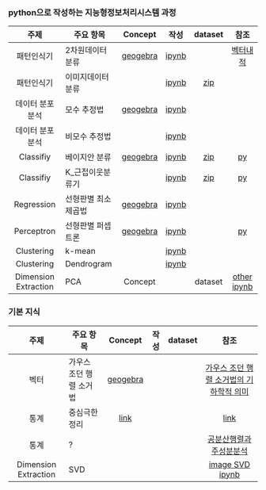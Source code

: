 ### python으로 작성하는 지능형정보처리시스템 과정
| 주제 | 주요 항목 | Concept | 작성 | dataset | 참조 |
| :---: | --- | :---: | :---: | :---: | :---: |
|패턴인식기|2차원데이터 분류|[geogebra](https://www.geogebra.org/classic/fdxfvbqb)|[ipynb](./02_패턴인식기_2차원데이터.ipynb)||[벡터내적](https://youtu.be/ZH79kAgC3I4)|
|패턴인식기|이미지데이터 분류||[ipynb](./02_패턴인식기_영상데이터.ipynb)|[zip](../../datas/digitimages_binary.zip)||
|데이터 분포 분석|모수 추정법|[geogebra](https://www.geogebra.org/classic/xkmassdx)|[ipynb](./03_데이터_통계로분석_모수추정.ipynb)|||
|데이터 분포 분석|비모수 추정법||[ipynb](./03_데이터_통계로분석_비모수추정.ipynb)|||
|Classifiy|베이지안 분류|[geogebra](https://www.geogebra.org/classic/ut3gfbea)|[ipynb](./4강_베이지안_분류기(Bayes_Classifier).ipynb)|[zip](../../datas/dataCh4_7.zip)|[py](./4_bayes_classifier.py)|
|Classifiy|K_근접이웃분류기||[ipynb](./5강_K_근접이웃분류기(kNN).ipynb)|[zip](../../datas/dataCh4_7.zip)|[py](./5_KNN_classifier.py)|
|Regression|선형판별 최소제곱법|[geogebra](https://www.geogebra.org/classic/vvp5tpzc)|[ipynb](./6강_선형판별함수_최소제곱법.ipynb)|||
|Perceptron|선형판별 퍼셉트론|[geogebra](https://www.geogebra.org/classic/vvp5tpzc)|[ipynb](./6강_선형판별함수_퍼셉트론.ipynb)||[py](./6_perceptron_classifier.py)|
|Clustering|k-mean||[ipynb](./7강_군집화_kmeans.ipynb)|||
|Clustering|Dendrogram||[ipynb](./7강_군집화_Dendrogram.ipynb)|||
|Dimension Extraction| PCA | Concept | | dataset | [other ipynb](https://github.com/insightcampus/sesac-nlp/blob/main/ipynb/16%20%E1%84%89%E1%85%B5%E1%86%AF%E1%84%89%E1%85%B3%E1%86%B8%20-%20%E1%84%8E%E1%85%A1%E1%84%8B%E1%85%AF%E1%86%AB%E1%84%8E%E1%85%AE%E1%86%A8%E1%84%89%E1%85%A9.ipynb) |

### 기본 지식
| 주제 | 주요 항목 | Concept | 작성 | dataset | 참조 |
| :---: | --- | :---: | :---: | :---: | :---: |
|벡터|가우스 조던 행렬 소거법|[geogebra](https://www.geogebra.org/classic/nwppwpsx)|||[가우스 조던 행렬 소거법의 기하학적 의미](https://youtu.be/Ov7fetr-qg8)|
|통계|중심극한정리|[link](https://onlinestatbook.com/stat_sim/sampling_dist/index.html)|||[link](https://youtu.be/lLvV4r7bSqQ)|
|통계|?||||[공분산행렬과 주성분분석](https://youtu.be/YEdscCNsinUㄴ)|
|Dimension Extraction|SVD||||[image SVD ipynb](https://github.com/insightcampus/sesac-nlp/blob/main/ipynb/14%20%E1%84%89%E1%85%B5%E1%86%AF%E1%84%89%E1%85%B3%E1%86%B8%20-%20%E1%84%89%E1%85%A5%E1%86%AB%E1%84%92%E1%85%A7%E1%86%BC%E1%84%83%E1%85%A2%E1%84%89%E1%85%AE%20%E1%84%80%E1%85%B5%E1%84%8E%E1%85%A9.ipynb)|

